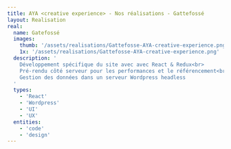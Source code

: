 ```yaml
---
title: AYA <creative experience> - Nos réalisations - Gattefossé
layout: Realisation
real:
  name: Gatefossé
  images:
    thumb: '/assets/realisations/Gattefosse-AYA-creative-experience.png'
    1x: '/assets/realisations/Gattefosse-AYA-creative-experience.png'
  description: '
    Développement spécifique du site avec avec React & Redux<br>
    Pré-rendu côté serveur pour les performances et le référencement<br>
    Gestion des données dans un serveur Wordpress headless
  '
  types:
    - 'React'
    - 'Wordpress'
    - 'UI'
    - 'UX'
  entities:
    - 'code'
    - 'design'
---
```

